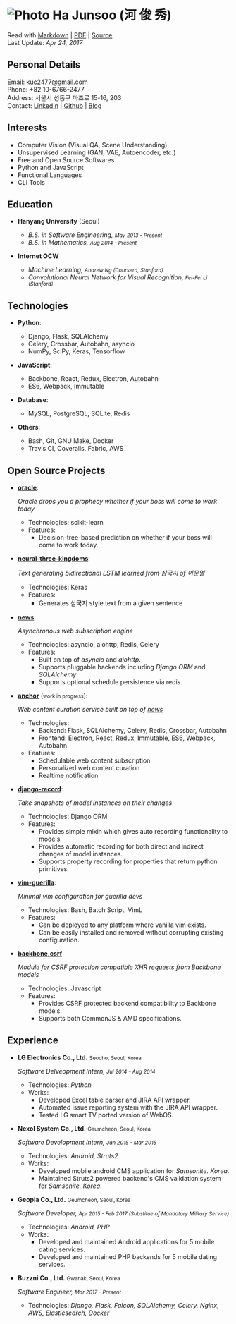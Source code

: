 ![Photo](https://en.gravatar.com/userimage/88915015/2c6d5786d2b480927676688336d80102.jpg?size=110)  Ha Junsoo (河 俊 秀)
========================================================================================================================

Read with [Markdown](https://raw.github.com/kuc2477/resume/gh-pages/index.md) | [PDF](https://raw.github.com/kuc2477/resume/gh-pages/index.pdf) | [Source](http://github.com/kuc2477/resume)  
Last Update: *Apr 24, 2017*


Personal Details
---------------
Email:      kuc2477@gmail.com   
Phone:      +82 10-6766-2477  
Address:    서울시 성동구 마조로 15-16, 203  
Contact:    [LinkedIn](https://www.linkedin.com/in/junsoo-ha-769a89bb?trk=hp-identity-name) | [Github](https://github.com/kuc2477) | [Blog](http://hajunsoo.org)  


Interests
---------
- Computer Vision (Visual QA, Scene Understanding)
- Unsupervised Learning (GAN, VAE, Autoencoder, etc.)
- Free and Open Source Softwares
- Python and JavaScript
- Functional Languages
- CLI Tools


Education
---------

* **Hanyang University** (Seoul)

    - *B.S. in Software Engineering, <small>May 2013 - Present</small>*
    - *B.S. in Mathematics, <small>Aug 2014 - Present</small>*


* **Internet OCW**

    - *Machine Learning, <small>Andrew Ng (Coursera, Stanford)</small>*
    - *Convolutional Neural Network for Visual Recognition, <small>Fei-Fei Li (Stanford)</small>*


Technologies
------------

* **Python**: 
    * Django, Flask, SQLAlchemy
    * Celery, Crossbar, Autobahn, asyncio
    * NumPy, SciPy, Keras, Tensorflow

* **JavaScript**: 
    * Backbone, React, Redux, Electron, Autobahn
    * ES6, Webpack, Immutable

* **Database**: 
    * MySQL, PostgreSQL, SQLite, Redis

* **Others**: 
    * Bash, Git, GNU Make, Docker
    * Travis CI, Coveralls, Fabric, AWS


Open Source Projects
---------------------
* **[oracle](https://github.com/kuc2477/oracle)**:

    *Oracle drops you a prophecy whether if your boss will come to work today*

    - Technologies: scikit-learn
    - Features:
        - Decision-tree-based prediction on whether if your boss will come to work today. 

*   **[neural-three-kingdoms](https://github.com/kuc2477/neural-three-kingdoms)**:

    *Text generating bidirectional LSTM learned from 삼국지 of 이문열*

    - Technologies: Keras
    - Features: 
        - Generates 삼국지 style text from a given sentence

*   **[news](https://github.com/kuc2477/news)**:

    *Asynchronous web subscription engine*

    - Technologies: asyncio, aiohttp, Redis, Celery
    - Features:
        - Built on top of *asyncio* and *aiohttp*.
        - Supports pluggable backends including *Django ORM* and *SQLAlchemy*.
        - Supports optional schedule persistence via redis.


*   **[anchor](https://github.com/kuc2477/anchor-frontend-pc)** (<small>work in progress</small>):

    *Web content curation service built on top of [news](https://github.com/kuc2477/news)*

    - Technologies: 
        - Backend: Flask, SQLAlchemy, Celery, Redis, Crossbar, Autobahn
        - Frontend: Electron, React, Redux, Immutable, ES6, Webpack, Autobahn
    - Features:
        - Schedulable web content subscription
        - Personalized web content curation
        - Realtime notification

*   **[django-record](https://github.com/kuc2477/django-record)**:

    *Take snapshots of model instances on their changes*

    - Technologies: Django ORM
    - Features:
        - Provides simple mixin which gives auto recording functionality to models.
        - Provides automatic recording for both direct and indirect changes of model instances.
        - Supports property recording for properties that return python primitives.


* **[vim-guerilla](https://github.com/kuc2477/vim-guerilla)**:

    *Minimal vim configuration for guerilla devs*

    - Technologies: Bash, Batch Script, VimL
    - Features:
        - Can be deployed to any platform where vanilla vim exists.
        - Can be easily installed and removed without corrupting existing configuration.

* **[backbone.csrf](https://github.com/kuc2477/backbone.csrf)**

    *Module for CSRF protection compatible XHR requests from Backbone models*

    - Technologies: Javascript
    - Features:
        - Provides CSRF protected backend compatibility to Backbone models.
        - Supports both CommonJS & AMD specifications.


Experience
-----------

*   **LG Electronics Co., Ltd.** <small>Seocho, Seoul, Korea</small>

    *Software Delveopment Intern, <small>Jul 2014 - Aug 2014</small>*

    - Technologies: *Python*
    - Works:
        - Developed Excel table parser and JIRA API wrapper.
        - Automated issue reporting system with the JIRA API wrapper.
        - Tested LG smart TV ported version of WebOS.

*   **Nexol System Co., Ltd.** <small>Geumcheon, Seoul, Korea</small>

    *Software Development Intern, <small>Jan 2015 - Mar 2015</small>*

    - Technologies: *Android, Struts2*
    - Works:
        - Developed mobile android CMS application for *Samsonite. Korea*.
        - Maintained Struts2 powered backend's CMS validation system for *Samsonite. Korea*.

*   **Geopia Co., Ltd.** <small>Geumcheon, Seoul, Korea</small> 

    *Software Developer, <small>Apr 2015 - Feb 2017 (Substitue of Mandatory Military Service)</small>*

    - Technologies: *Android, PHP*
    - Works: 
        - Developed and maintained Android applications for 5 mobile dating services.
        - Developed and maintained PHP backends for 5 mobile dating services.

*   **Buzzni Co., Ltd.** <small>Gwanak, Seoul, Korea</small> 

    *Software Engineer, <small>Mar 2017 - Present</small>*

    - Technologies: *Django, Flask, Falcon, SQLAlchemy, Celery, Nginx, AWS, Elasticsearch, Docker*


